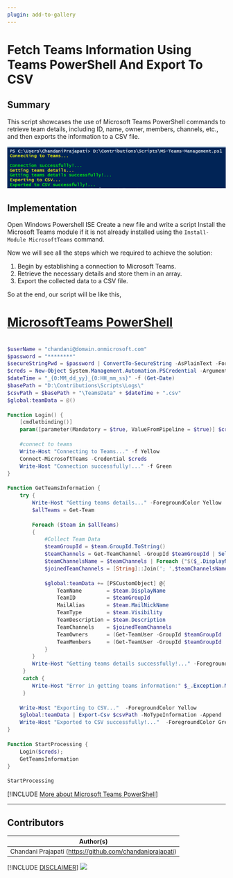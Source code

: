 ```yaml
---
plugin: add-to-gallery
---
```


# Fetch Teams Information Using Teams PowerShell And Export To CSV

## Summary

This script showcases the use of Microsoft Teams PowerShell commands to retrieve team details, including ID, name, owner, members, channels, etc., and then exports the information to a CSV file.

![Example Screenshot](assets/example.png)

## Implementation
 
Open Windows Powershell ISE
Create a new file and write a script
Install the Microsoft Teams module if it is not already installed using the `Install-Module MicrosoftTeams` command.
 
Now we will see all the steps which we required to achieve the solution:

1. Begin by establishing a connection to Microsoft Teams.
2. Retrieve the necessary details and store them in an array.
3. Export the collected data to a CSV file.

So at the end, our script will be like this,

# [MicrosoftTeams PowerShell](#tab/teamsps)

```powershell

$userName = "chandani@domain.onmicrosoft.com"
$password = "********"
$secureStringPwd = $password | ConvertTo-SecureString -AsPlainText -Force 
$creds = New-Object System.Management.Automation.PSCredential -ArgumentList $userName, $secureStringPwd
$dateTime = "_{0:MM_dd_yy}_{0:HH_mm_ss}" -f (Get-Date)
$basePath = "D:\Contributions\Scripts\Logs\"
$csvPath = $basePath + "\TeamsData" + $dateTime + ".csv"
$global:teamData = @()

Function Login() {    
    [cmdletbinding()]
    param([parameter(Mandatory = $true, ValueFromPipeline = $true)] $creds)
 
    #connect to teams    
    Write-Host "Connecting to Teams..." -f Yellow 
    Connect-MicrosoftTeams -Credential $creds
    Write-Host "Connection successfully!..." -f Green 
}

Function GetTeamsInformation {
    try {
        Write-Host "Getting teams details..." -ForegroundColor Yellow
        $allTeams = Get-Team
         
        Foreach ($team in $allTeams)
        {
            #Collect Team Data
            $teamGroupId = $team.GroupId.ToString()
            $teamChannels = Get-TeamChannel -GroupId $teamGroupId | Select-Object -Property DisplayName
            $teamChannelsName = $teamChannels | Foreach {"$($_.DisplayName)"}     
            $joinedTeamChannels = [String]::Join('; ',$teamChannelsName)  

            $global:teamData += [PSCustomObject] @{
                TeamName        = $team.DisplayName
                TeamID          = $teamGroupId
                MailAlias       = $team.MailNickName
                TeamType        = $team.Visibility
                TeamDescription = $team.Description
                TeamChannels    = $joinedTeamChannels
                TeamOwners      = (Get-TeamUser -GroupId $teamGroupId | Where {$_.Role -eq 'Owner'}).Name -join '; '
                TeamMembers     = (Get-TeamUser -GroupId $teamGroupId | Where {$_.Role -eq 'Member'}).Name -join '; '
            }
        }    
        Write-Host "Getting teams details successfully!..." -ForegroundColor Green    
     }	 
     catch {
        Write-Host "Error in getting teams information:" $_.Exception.Message -ForegroundColor Red                 
     } 

    Write-Host "Exporting to CSV..."  -ForegroundColor Yellow 
    $global:teamData | Export-Csv $csvPath -NoTypeInformation -Append
    Write-Host "Exported to CSV successfully!..."  -ForegroundColor Gree
}

Function StartProcessing {
    Login($creds); 
    GetTeamsInformation         
}

StartProcessing

```

[!INCLUDE [More about Microsoft Teams PowerShell](../../docfx/includes/MORE-TEAMSPS.md)]

***

## Contributors

| Author(s) |
|-----------|
| Chandani Prajapati (https://github.com/chandaniprajapati) |

[!INCLUDE [DISCLAIMER](../../docfx/includes/DISCLAIMER.md)]
<img src="https://m365-visitor-stats.azurewebsites.net/script-samples/scripts/template-script-submission" aria-hidden="true" />
